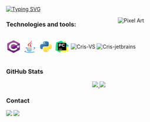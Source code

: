 [![Typing SVG](https://readme-typing-svg.demolab.com?font=Fira+Code&pause=1000&color=6649AD&background=FFFFFF00&width=435&lines=hello+everyone%2C+i'm+Squid;Welcome+to+my+GitHub+profile!;I'm+a+beginner+java+developer)](https://git.io/typing-svg)

<img src="https://github.com/user-attachments/assets/3dd95ed7-9349-404f-8506-a3ad9a4cf5fb" alt="Pixel Art" align="right" width="200">

### Technologies and tools:

<div style="display: inline_block"><br>     
  <img align="center" alt="Cris-Csharp" height="35" width="40" src="https://raw.githubusercontent.com/devicons/devicon/master/icons/csharp/csharp-original.svg">
  <img align="center" alt="Cris-Java" height="35" width="40" src="https://raw.githubusercontent.com/devicons/devicon/master/icons/java/java-original.svg">
  <img align="center" alt="Cris-python" height="35" width="40" src="https://raw.githubusercontent.com/devicons/devicon/master/icons/python/python-original.svg">
  <img align="center" alt="Cris-pycharm" height="35" width="40" src="https://raw.githubusercontent.com/devicons/devicon/master/icons/pycharm/pycharm-original.svg">
  <img align="center" alt="Cris-VS" height="35" width="40" src="https://visualstudio.microsoft.com/wp-content/uploads/2021/10/Product-Icon.svg">
  <img align="center" alt="Cris-jetbrains" height="35" width="40" src="https://upload.wikimedia.org/wikipedia/commons/9/9c/IntelliJ_IDEA_Icon.svg">
</div><br>

### GitHub Stats

<div align="center" style="display: flex; justify-content: center;">
  <a href="https://github.com/darckckilp">
    <img height="195px" src="https://github-readme-stats.vercel.app/api?username=darckckilp&show_icons=true&theme=one_dark_pro&include_all_commits=true&count_private=true"/>
    <img height="195px" src="https://github-readme-stats.vercel.app/api/top-langs/?username=darckckilp&layout=compact&langs_count=7&theme=one_dark_pro"/>
  </a>
</div>

### Contact

<div> 
  <a href="mailto:nelevilp@gmail.com"><img src="https://img.shields.io/badge/-Gmail-%23333?style=for-the-badge&logo=gmail&logoColor=white" target="_blank"></a>
  <a href="https://discord.gg/35uYNKRRRY"><img src="https://img.shields.io/badge/-Discord-%23333?style=for-the-badge&logo=discord&logoColor=white" target="_blank"></a>
</div>
